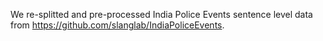 We re-splitted and pre-processed India Police Events sentence level data from https://github.com/slanglab/IndiaPoliceEvents.
